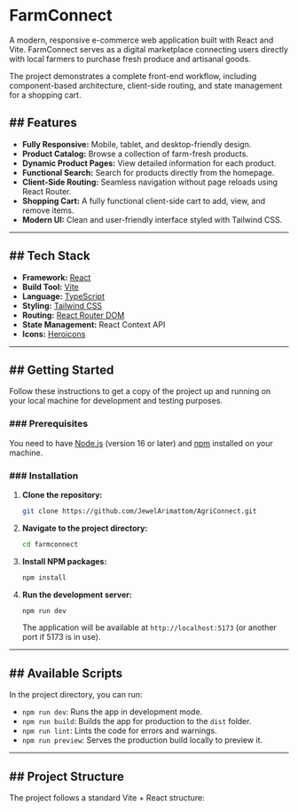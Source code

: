 # FarmConnect 

A modern, responsive e-commerce web application built with React and Vite. FarmConnect serves as a digital marketplace connecting users directly with local farmers to purchase fresh produce and artisanal goods.

The project demonstrates a complete front-end workflow, including component-based architecture, client-side routing, and state management for a shopping cart.



## ## Features

* **Fully Responsive:** Mobile, tablet, and desktop-friendly design.
* **Product Catalog:** Browse a collection of farm-fresh products.
* **Dynamic Product Pages:** View detailed information for each product.
* **Functional Search:** Search for products directly from the homepage.
* **Client-Side Routing:** Seamless navigation without page reloads using React Router.
* **Shopping Cart:** A fully functional client-side cart to add, view, and remove items.
* **Modern UI:** Clean and user-friendly interface styled with Tailwind CSS.

---

## ## Tech Stack

* **Framework:** [React](https://reactjs.org/)
* **Build Tool:** [Vite](https://vitejs.dev/)
* **Language:** [TypeScript](https://www.typescriptlang.org/)
* **Styling:** [Tailwind CSS](https://tailwindcss.com/)
* **Routing:** [React Router DOM](https://reactrouter.com/)
* **State Management:** React Context API
* **Icons:** [Heroicons](https://heroicons.com/)

---

## ## Getting Started

Follow these instructions to get a copy of the project up and running on your local machine for development and testing purposes.

### ### Prerequisites

You need to have [Node.js](https://nodejs.org/) (version 16 or later) and [npm](https://www.npmjs.com/) installed on your machine.

### ### Installation

1.  **Clone the repository:**
    ```sh
    git clone https://github.com/JewelArimattom/AgriConnect.git
    ```

2.  **Navigate to the project directory:**
    ```sh
    cd farmconnect
    ```

3.  **Install NPM packages:**
    ```sh
    npm install
    ```

4.  **Run the development server:**
    ```sh
    npm run dev
    ```
    The application will be available at `http://localhost:5173` (or another port if 5173 is in use).

---

## ## Available Scripts

In the project directory, you can run:

* `npm run dev`: Runs the app in development mode.
* `npm run build`: Builds the app for production to the `dist` folder.
* `npm run lint`: Lints the code for errors and warnings.
* `npm run preview`: Serves the production build locally to preview it.

---

## ## Project Structure

The project follows a standard Vite + React structure: